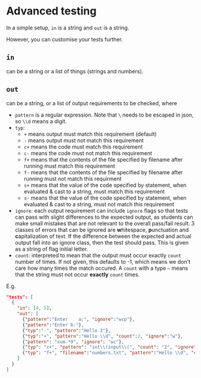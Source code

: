 # Advanced testing

In a simple setup, `in` is a string and `out` is a string. 

However, you can customise your tests further.

## `in`  
can be a string or a list of things (strings and numbers).

## `out`
can be a string, or a list of output requirements to be checked, where
  * `pattern` is a regular expression. Note that `\` needs to be escaped in json, so `\\d` means a digit.
  * `typ`:
    * `+` means output must match this requirement (default)
    * `-` means output must not match this requirement
    * `c+` means the code must match this requirement
    * `c-` means the code must not match this requirement
    * `f+` means that the contents of the file specified by filename after running must match this requirement
    * `f-` means that the contents of the file specified by filename after running must not match this requirment
    * `s+` means that the value of the code specified by statement, when evaluated & cast to a string, must match this requirement
    * `s-` means that the value of the code specified by statement, when evaluated & cast to a string, must not match this requirement
  * `ignore`: each output requirement can include `ignore` flags so that tests can pass with slight differences to the expected output, as students can make small mistakes that are not relevant to the overall pass/fail result. 3 classes of errors that can be ignored are **w**hitespace, **p**unctuation and **c**apitalization of text. If the difference between the expected and actual output fall into an ignore class, then the test should pass. This is given as a string of flag initial letter.
  * `count`: interpreted to mean that the output must occur exactly `count` number of times. If not given, this defaults to -1, which means we don't care how many times the match occured. A `count` with a type `–` means that the string must not occur **exactly** `count` times.

  E.g.

```json
"tests": [
  {
    "in": [4, 5],
    "out": [
      {"pattern":"Enter    a;", "ignore":"wcp"},
      {"pattern":"Enter b:"},
      {"typ":"-", "pattern":"Hello 3"},
      {"typ":"+", "pattern":"Hello \\d", "count":2, "ignore":"w"},
      {"pattern": "sum.*9", "ignore": "wc"},
      {"typ": "c+", "pattern": "int\\(input\\(", "count": "2", "ignore": "w"}
      {"typ": "f+", "filename":"numbers.txt", "pattern":"Hello \\d", "count":2, "ignore":"w"}      
    ]
  }
]
```
